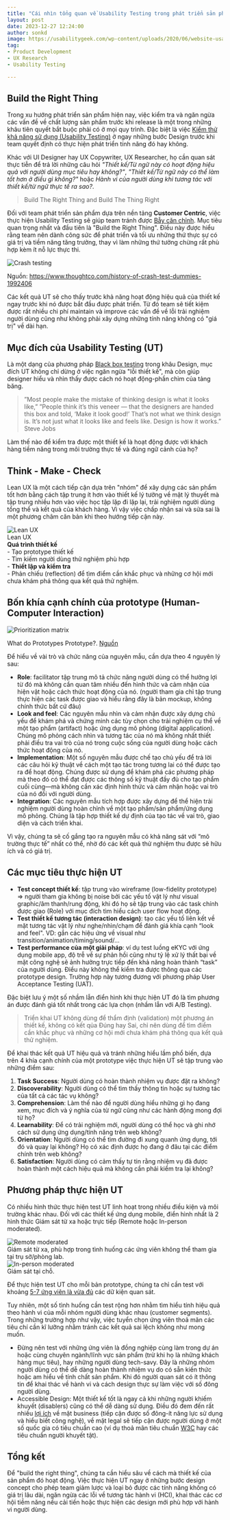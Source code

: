 ```yaml
---
title: "Cái nhìn tổng quan về Usability Testing trong phát triển sản phẩm"
layout: post
date: 2023-12-27 12:24:00
author: sonkd
image: https://usabilitygeek.com/wp-content/uploads/2020/06/website-usability-testing.width-750.png
tag:
- Product Development
- UX Research
- Usability Testing

---
```


## Build the Right Thing

Trong xu hướng phát triển sản phẩm hiện nay, việc kiểm tra và ngăn ngừa các vấn đề về chất lượng sản phẩm trước khi release là một trong những khâu tiên quyết bắt buộc phải có ở mọi quy trình. Đặc biệt là việc [Kiểm thử khả năng sử dụng (Usability Testing)](https://www.nngroup.com/articles/usability-testing-101/) ở ngay những bước Design trước khi team quyết định có thực hiện phát triển tính năng đó hay không.

Khác với UI Designer hay UX Copywriter, UX Researcher, họ cần quan sát thực tiễn để trả lời những câu hỏi *"Thiết kế/Từ ngữ này có hoạt động hiệu quả với người dùng mục tiêu hay không?"*, *"Thiết kế/Từ ngữ này có thể làm tốt hơn ở điều gì không?"* hoặc *Hành vi của người dùng khi tương tác với thiết kế/từ ngữ thực tế ra sao?*.

> Build The Right Thing and Build The Thing Right

Đối với team phát triển sản phẩm dựa trên nền tảng **Customer Centric**, việc thực hiện Usability Testing sẽ giúp team tránh được [Bẫy căn chỉnh](https://sloanreview.mit.edu/article/avoiding-the-alignment-trap-in-it/). Mục tiêu quan trọng nhất và đầu tiên là "Build the Right Thing". Điều này được hiểu rằng team nên dành công sức để phát triển và tối ưu những thứ thực sự có giá trị và tiềm năng tăng trưởng, thay vì làm những thứ tưởng chừng rất phù hợp kèm ít nỗ lực thực thi.

![Crash testing](https://www.thoughtco.com/thmb/zUrqtdatkRyw40uwI6ORHVw5lIs=/1500x0/filters:no_upscale():max_bytes(150000):strip_icc():format(webp)/GettyImages-104574305-5b5b7e6cc9e77c0050acfb52.jpg)
<figcaption class="caption">Nguồn: <a href="https://www.thoughtco.com/history-of-crash-test-dummies-1992406">https://www.thoughtco.com/history-of-crash-test-dummies-1992406</a></figcaption>

Các kết quả UT sẽ cho thấy trước khả năng hoạt động hiệu quả của thiết kế ngay trước khi nó được bắt đầu được phát triển. Từ đó team sẽ tiết kiệm được rất nhiều chi phí maintain và improve các vấn đề về lỗi trải nghiệm người dùng cũng như không phải xây dựng những tính năng không có "giá trị" về dài hạn.

## Mục đích của Usability Testing (UT)

Là một dạng của phương pháp [Black box testing](https://en.wikipedia.org/wiki/Black-box_testing) trong khâu Design, mục đích UT không chỉ dừng ở việc ngăn ngừa "lỗi thiết kế", mà còn giúp designer hiểu và nhìn thấy được cách nó hoạt động-phần chìm của tảng băng.

> ”Most people make the mistake of thinking design is what it looks like,” ”People think it’s this veneer — that the designers are handed this box and told, ‘Make it look good!’ That’s not what we think design is. It’s not just what it looks like and feels like. Design is how it works.”
Steve Jobs

Làm thế nào để kiểm tra được một thiết kế là hoạt động được với khách hàng tiềm năng trong môi trường thực tế và đúng ngữ cảnh của họ?

## Think - Make - Check

Lean UX là một cách tiếp cận dựa trên "nhóm" để xây dựng các sản phẩm tốt hơn bằng cách tập trung ít hơn vào thiết kế lý tưởng về mặt lý thuyết mà tập trung nhiều hơn vào việc học tập lặp đi lặp lại, trải nghiệm người dùng tổng thể và kết quả của khách hàng. Vì vậy việc chấp nhận sai và sửa sai là một phương châm căn bản khi theo hướng tiếp cận này.

<div class="side-by-side">
    <div class="toleft">
        <img class="image" src="https://www.hotjar.com/_next/image/?url=https%3A%2F%2Fimages.ctfassets.net%2Flh3zuq09vnm2%2FNaCA0Jd5EtPxApQ6XI6Tb%2Fc44579a8e9c01a70a4317a34bb44d10e%2FCopy20of200120Featured20image.width-1500.jpg&w=946&q=75" alt="Lean UX">
        <figcaption class="caption">Lean UX</figcaption>
    </div>
    <div class="toright">
        <b>Quá trình thiết kế</b><br>
        - Tạo prototype thiết kế<br>
        - Tìm kiếm người dùng thử nghiệm phù hợp<br>
        - <b>Thiết lập và kiểm tra</b><br>
        - Phản chiếu (reflection) để tìm điểm cần khắc phục và những cơ hội mới chưa khám phá thông qua kết quả thử nghiệm.
    </div>
</div>

## Bốn khía cạnh chính của prototype (Human-Computer Interaction)
![Prioritization matrix](/assets/img/blog/4-principles-of-prototype.png)
 <figcaption class="caption">What do Prototypes Prototype?. <a href="https://hci.stanford.edu/courses/cs294h/2006/readings/houde-prototypes-97.pdf">Nguồn</a></figcaption>

Để hiểu về vài trò và chức năng của nguyên mẫu, cần dựa theo 4 nguyên lý sau:
- **Role**: facilitator tập trung mô tả chức năng người dùng có thể hưởng lợi từ đó mà không cần quan tâm nhiều đến hình thức và cảm nhận của hiện vật hoặc cách thức hoạt động của nó. (người tham gia chỉ tập trung thực hiện các task được giao và hiểu rằng đây là bản mockup, không chính thức bất cứ đâu)
- **Look and feel**: Các nguyên mẫu nhìn và cảm nhận được xây dựng chủ yếu để khám phá và chứng minh các tùy chọn cho trải nghiệm cụ thể về một tạo phẩm (artifact) hoặc ứng dụng mô phỏng (digital application). Chúng mô phỏng cách nhìn và tương tác của nó mà không nhất thiết phải điều tra vai trò của nó trong cuộc sống của người dùng hoặc cách thức hoạt động của nó.
- **Implementation**: Một số nguyên mẫu được chế tạo chủ yếu để trả lời các câu hỏi kỹ thuật về cách một tạo tác trong tương lai có thể được tạo ra để hoạt động. Chúng được sử dụng để khám phá các phương pháp mà theo đó có thể đạt được các thông số kỹ thuật đầy đủ cho tạo phẩm cuối cùng—mà không cần xác định hình thức và cảm nhận hoặc vai trò của nó đối với người dùng.
- **Integration**: Các nguyên mẫu tích hợp được xây dựng để thể hiện trải nghiệm người dùng hoàn chỉnh về một tạo phẩm/sản phẩm/ứng dụng mô phỏng. Chúng là tập hợp thiết kế dự định của tạo tác về vai trò, giao diện và cách triển khai.

Vì vậy, chúng ta sẽ cố gắng tạo ra nguyên mẫu có khả năng sát với “mô trường thực tế” nhất có thể, nhờ đó các kết quả thử nghiệm thu được sẽ hữu ích và có giá trị.

## Các mục tiêu thực hiện UT
- **Test concept thiết kế**: tập trung vào wireframe (low-fidelity prototype) => người tham gia không bị noise bởi các yếu tố vật lý như visual graphic/âm thanh/rung động, khi đó họ sẽ tập trung vào các task chính được giao (Role) với mục đích tìm hiểu cách user flow hoạt động.
- **Test thiết kế tương tác (interaction design)**: tạo các yếu tố liên kết về mặt tương tác vật lý như nghe/nhìn/chạm để đánh giá khía cạnh “look and feel". VD: gắn các hiệu ứng về visual như transition/animation/timing/sound/...
- **Test performance của một giải pháp**: ví dụ test luồng eKYC với ứng dụng mobile app, độ trễ về sự phản hồi cũng như tỷ lệ xử lý thất bại về mặt công nghệ sẽ ảnh hưởng trực tiếp đến khả năng hoàn thành “task” của người dùng. Điều này không thể kiểm tra được thông qua các prototype design. Trường hợp này tương đương với phương pháp User Acceptance Testing (UAT).

Đặc biệt lưu ý một số nhầm lẫn điển hình khi thực hiện UT đó là tìm phương án được đánh giá tốt nhất trong các lựa chọn (nhầm lẫn với A/B Testing).

> Triển khai UT không dùng để thẩm định (validation) một phương án thiết kế, không có kết qủa Đúng hay Sai, chỉ nên dùng để tìm điểm cần khắc phục và những cơ hội mới chưa khám phá thông qua kết quả thử nghiệm.

Để khai thác kết quả UT hiệu quả và tránh những hiểu lầm phổ biến, dựa trên 4 khía cạnh chính của một prototype việc thực hiện UT sẽ tập trung vào những điểm sau:
1. **Task Success**: Người dùng có hoàn thành nhiệm vụ được đặt ra không?
2. **Discoverability**: Người dùng có thể tìm thấy thông tin hoặc sự tương tác của tất cả các tác vụ không?
3. **Comprehension**: Làm thế nào để người dùng hiểu những gì họ đang xem, mục đích và ý nghĩa của từ ngữ cũng như các hành động mong đợi từ họ?
4. **Learnability**: Để có trải nghiệm mới, người dùng có thể học và ghi nhớ cách sử dụng ứng dụng/tính năng trên web không?
5. **Orientation**: Người dùng có thể tìm đường đi xung quanh ứng dụng, tới đó và quay lại không? Họ có xác định được họ đang ở đâu tại các điểm chính trên web không?
6. **Satisfaction**: Người dùng có cảm thấy tự tin rằng nhiệm vụ đã được hoàn thành một cách hiệu quả mà không cần phải kiểm tra lại không?

## Phương pháp thực hiện UT

Có nhiều hình thức thực hiện test UT linh hoạt trong nhiều điều kiện và môi trường khác nhau. Đối với các thiết kế ứng dụng mobile, điển hình nhất là 2 hình thức Giám sát từ xa hoặc trực tiếp (Remote hoặc In-person moderated).

<div class="side-by-side">
    <div class="toleft">
        <img class="image" src="/assets/img/photo_wall/unmoderated.jpg" alt="Remote moderated">
        <figcaption class="caption">Giám sát từ xa, phù hợp trong tình huống các ứng viên không thể tham gia tại trụ sở/phòng lab.</figcaption>
    </div>
    <div class="toright">
        <img class="image" src="/assets/img/blog/in-person-moderated.jpeg" alt="In-person moderated">
        <figcaption class="caption">Giám sát tại chỗ.</figcaption>
    </div>
</div>

Để thực hiện test UT cho mỗi bản prototype, chúng ta chỉ cần test với khoảng [5-7 ứng viên là vừa đủ](https://www.nngroup.com/articles/why-you-only-need-to-test-with-5-users/) các dữ kiện quan sát.

Tuy nhiên, một số tình huống cần test rộng hơn nhằm tìm hiểu tính hiệu quả theo hành vi của mỗi nhóm người dùng khác nhau (customer segments). Trong những trường hợp như vậy, việc tuyển chọn ứng viên thoả mãn các tiêu chí cần kĩ lưỡng nhằm tránh các kết quả sai lệch không như mong muốn.

- Đừng nên test với những ứng viên là đồng nghiệp cùng làm trong dự án hoặc cùng chuyên ngành/lĩnh vực sản phẩm (trừ khi họ là những khách hàng mục tiêu), hay những người dùng tech-savy. Đây là những nhóm người dùng có thể dễ dàng hoàn thành nhiệm vụ do có sẵn kiến thức hoặc am hiểu về tính chất sản phẩm. Khi đó người quan sát có ít thông tin để khai thác về hành vi và cách design thực sự làm việc với số đông người dùng.
- Accessible Design: Một thiết kế tốt là ngay cả khi những người khiếm khuyết (disablers) cũng có thể dễ dàng sử dụng. Điều đó đem đến rất nhiều [lợi ích](https://www.interaction-design.org/literature/article/3-reasons-why-accessible-design-is-good-for-all) về mặt business (tiếp cận được số đông-ít năng lực sử dụng và hiểu biết công nghệ), về mặt legal sẽ tiếp cận được người dùng ở một số quốc gia có tiêu chuẩn cao (ví dụ thoả mãn tiêu chuẩn [W3C](https://www.w3.org/standards/about/) hay các tiêu chuẩn người khuyết tật).

## Tổng kết

Để "build the right thing", chúng ta cần hiểu sâu về cách mà thiết kế của sản phẩm đó hoạt động. Việc thực hiện UT ngay ở những bước design concept cho phép team giảm lược và loại bỏ được các tính năng không có giá trị lâu dài, ngăn ngừa các lỗi về tương tác hành vi (HCI), khai thác các cơ hội tiềm năng nếu cải tiến hoặc thực hiện các design mới phù hợp với hành vi người dùng.